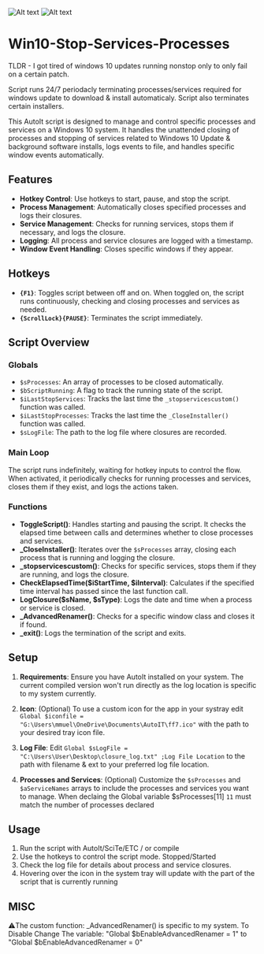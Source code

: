 ![Alt text](https://github.com/SevWren/Win10-Stop-Services-Processes/blob/main/assets/images/auto_it_150x150.png)
![Alt text](assets/images/auto_it_150x150.png) 
# Win10-Stop-Services-Processes


TLDR - I got tired of windows 10 updates running nonstop only to only fail on a certain patch.  

Script runs 24/7 periodacly terminating processes/services required for windows update to download & install automaticaly. 
Script also terminates certain installers. 


This AutoIt script is designed to manage and control specific processes and services on a Windows 10 system.
It handles the unattended closing of processes and stopping of services related to Windows 10 Update & background software installs, logs events to file, and handles specific window events automatically.

## Features
- **Hotkey Control**: Use hotkeys to start, pause, and stop the script.
- **Process Management**: Automatically closes specified processes and logs their closures.
- **Service Management**: Checks for running services, stops them if necessary, and logs the closure.
- **Logging**: All process and service closures are logged with a timestamp.
- **Window Event Handling**: Closes specific windows if they appear.

## Hotkeys
- **`{F1}`**: Toggles script between off and on. When toggled on, the script runs continuously, checking and closing processes and services as needed.
- **`{ScrollLock}{PAUSE}`**: Terminates the script immediately.

## Script Overview

### Globals

- `$sProcesses`: An array of processes to be closed automatically.
- `$bScriptRunning`: A flag to track the running state of the script.
- `$iLastStopServices`: Tracks the last time the `_stopservicescustom()` function was called.
- `$iLastStopProcesses`: Tracks the last time the `_CloseInstaller()` function was called.
- `$sLogFile`: The path to the log file where closures are recorded.

### Main Loop

The script runs indefinitely, waiting for hotkey inputs to control the flow.
When activated, it periodically checks for running processes and services, closes them if they exist, and logs the actions taken.

### Functions

- **ToggleScript()**: Handles starting and pausing the script. It checks the elapsed time between calls and determines whether to close processes and services.
- **_CloseInstaller()**: Iterates over the `$sProcesses` array, closing each process that is running and logging the closure.
- **_stopservicescustom()**: Checks for specific services, stops them if they are running, and logs the closure.
- **CheckElapsedTime($iStartTime, $iInterval)**: Calculates if the specified time interval has passed since the last function call.
- **LogClosure($sName, $sType)**: Logs the date and time when a process or service is closed.
- **_AdvancedRenamer()**: Checks for a specific window class and closes it if found.
- **_exit()**: Logs the termination of the script and exits.

## Setup

1. **Requirements**: Ensure you have AutoIt installed on your system.  The current compiled version won't run directly as the log location is specific to my system currently.

2. **Icon**: (Optional) To use a custom icon for the app in your systray edit `Global $iconfile = "G:\Users\mmuel\OneDrive\Documents\AutoIT\ff7.ico"` with the path to your desired tray icon file.

3. **Log File**: Edit `Global $sLogFile = "C:\Users\User\Desktop\closure_log.txt" ;Log File Location` to the path with filename & ext to your preferred log file location.
      
4. **Processes and Services**: (Optional)  Customize the `$sProcesses` and `$aServiceNames` arrays to include the processes and services you want to manage.
   When declaing the Global variable  $sProcesses[11]   `11` must match the number of processes declared

## Usage
1. Run the script with AutoIt/SciTe/ETC / or compile
2. Use the hotkeys to control the script mode. Stopped/Started
3. Check the log file for details about process and service closures.
4. Hovering over the icon in the system tray will update with the part of the script that is currently running

## MISC
⚠️The custom function: _AdvancedRenamer() is specific to my system.
To Disable Change The variable: "Global $bEnableAdvancedRenamer = 1" to  "Global $bEnableAdvancedRenamer = 0"
